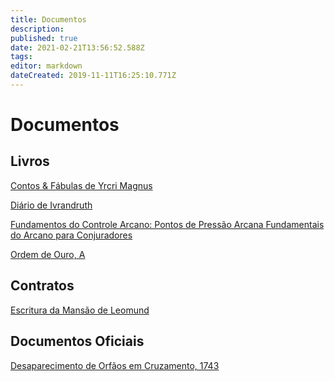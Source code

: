 ```yaml
---
title: Documentos
description: 
published: true
date: 2021-02-21T13:56:52.588Z
tags: 
editor: markdown
dateCreated: 2019-11-11T16:25:10.771Z
---
```


<!-- SUBTITLE: Visão geral sobre Documentos -->

# Documentos

## Livros
[Contos & Fábulas de Yrcri Magnus](/documentos/contos-fabulas-de-yrcri-magnus#contos-fabulas-de-yrcri-magnus)

[Diário de Ivrandruth](/documentos/diario-ivrandruth)

[Fundamentos do Controle Arcano: Pontos de Pressão Arcana
](/documentos/fundamentos-do-controle-arcano-pontos-de-pressão-arcana)
[Fundamentais do Arcano para Conjuradores](/documentos/fundamentais-do-arcano-para-conjuradores)

[Ordem de Ouro, A](/documentos/a-ordem-de-ouro-(livro))

## Contratos
[Escritura da Mansão de Leomund](/documentos/escritura-da-mansao-de-leomund)

## Documentos Oficiais
[Desaparecimento de Orfãos em Cruzamento, 1743](/documentos/desaparecimento-de-orfaos-em-cruzamento-1743)

